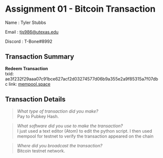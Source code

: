 # Assignment 01 - Bitcoin Transaction

Name    : Tyler Stubbs

Email   : tjs986@utexas.edu

Discord : T-Bone#8992

## Transaction Summary

**Redeem Transaction**  
txid: ae3f232f29aaa07c91bce627acf2d03274577d06b9a355e2a9f85315a7f07dbc
link: [mempool.space](https://mempool.space/testnet/tx/ae3f232f29aaa07c91bce627acf2d03274577d06b9a355e2a9f85315a7f07dbc)

## Transaction Details

> *What type of transaction did you make?*  
Pay to Pubkey Hash.

> *What software did you use to make the transaction?*  
I just used a text editor (Atom) to edit the python script.
I then used mempool for testnet to verify the transaction appeared
on the chain

> *Where did you broadcast the transaction?*  
Bitcoin testnet network.
